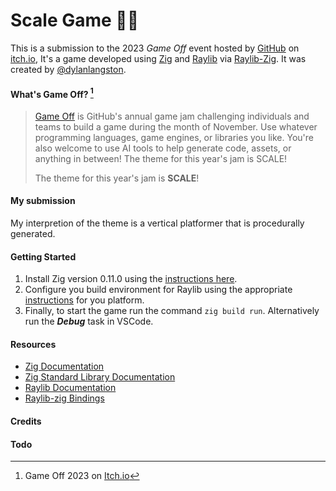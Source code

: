 [//]: https://github.com/adam-p/markdown-here/wiki/Markdown-Cheatsheet

# Scale Game 🧗‍♂️
This is a submission to the 2023 *Game Off* event hosted by [GitHub](https://github.com/) on [itch.io](https://itch.io/), It's a game developed using [Zig](https://ziglang.org/) and [Raylib](https://www.raylib.com/) via [Raylib-Zig](https://github.com/Not-Nik/raylib-zig/tree/devel). It was created by [@dylanlangston](https://github.com/dylanlangston).

#### What's Game Off? [^1]

> [Game Off](https://itch.io/jam/game-off-2023) is GitHub's annual game jam challenging individuals and teams to build a game during the month of November. Use whatever programming languages, game engines, or libraries you like. You're also welcome to use AI tools to help generate code, assets, or anything in between! The theme for this year's jam is SCALE!
>
> The theme for this year's jam is **SCALE**!

#### My submission

My interpretion of the theme is a vertical platformer that is procedurally generated. 

#### Getting Started
1. Install Zig version 0.11.0 using the [instructions here](https://ziglang.org/learn/getting-started/#installing-zig).
2. Configure you build environment for Raylib using the appropriate [instructions](https://github.com/raysan5/raylib/wiki#development-platforms) for you platform.
3. Finally, to start the game run the command `zig build run`. Alternatively run the **_Debug_** task in VSCode.

#### Resources
- [Zig Documentation](https://ziglang.org/documentation/master/)
- [Zig Standard Library Documentation](https://ziglang.org/documentation/master/std/#A;std)
- [Raylib Documentation](https://www.raylib.com/cheatsheet/cheatsheet.html)
- [Raylib-zig Bindings](https://github.com/Not-Nik/raylib-zig/tree/devel)

[^1]: Game Off 2023 on [Itch.io](https://itch.io/jam/game-off-2023)

#### Credits

#### Todo
